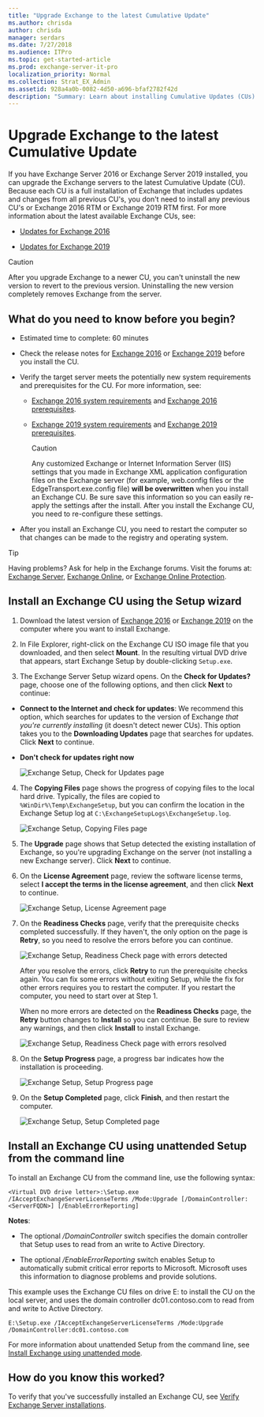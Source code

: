 ```yaml
---
title: "Upgrade Exchange to the latest Cumulative Update"
ms.author: chrisda
author: chrisda
manager: serdars
ms.date: 7/27/2018
ms.audience: ITPro
ms.topic: get-started-article
ms.prod: exchange-server-it-pro
localization_priority: Normal
ms.collection: Strat_EX_Admin
ms.assetid: 928a4a0b-0082-4d50-a696-bfaf2782f42d
description: "Summary: Learn about installing Cumulative Updates (CUs) in Exchange 2016 or Exchange 2019."
---
```


# Upgrade Exchange to the latest Cumulative Update

If you have Exchange Server 2016 or Exchange Server 2019 installed, you can upgrade the Exchange servers to the latest Cumulative Update (CU). Because each CU is a full installation of Exchange that includes updates and changes from all previous CU's, you don't need to install any previous CU's or Exchange 2016 RTM or Exchange 2019 RTM first. For more information about the latest available Exchange CUs, see:

- [Updates for Exchange 2016](../new-features/updates.md)

- [Updates for Exchange 2019](../new-features-2019/updates.md)

> [!CAUTION]
> After you upgrade Exchange to a newer CU, you can't uninstall the new version to revert to the previous version. Uninstalling the new version completely removes Exchange from the server.

## What do you need to know before you begin?

- Estimated time to complete: 60 minutes

- Check the release notes for [Exchange 2016](../release-notes.md) or [Exchange 2019](../release-notes-2019.md) before you install the CU.

- Verify the target server meets the potentially new system requirements and prerequisites for the CU. For more information, see:

  - [Exchange 2016 system requirements](system-requirements-2016.md) and [Exchange 2016 prerequisites](prerequisites-2016.md).

  - [Exchange 2019 system requirements](system-requirements.md) and [Exchange 2019 prerequisites](prerequisites.md).

    > [!CAUTION]
    > Any customized Exchange or Internet Information Server (IIS) settings that you made in Exchange XML application configuration files on the Exchange server (for example, web.config files or the EdgeTransport.exe.config file) **will be overwritten** when you install an Exchange CU. Be sure save this information so you can easily re-apply the settings after the install. After you install the Exchange CU, you need to re-configure these settings.

- After you install an Exchange CU, you need to restart the computer so that changes can be made to the registry and operating system.

> [!TIP]
> Having problems? Ask for help in the Exchange forums. Visit the forums at: [Exchange Server](https://go.microsoft.com/fwlink/p/?linkId=60612), [Exchange Online](https://go.microsoft.com/fwlink/p/?linkId=267542), or [Exchange Online Protection](https://go.microsoft.com/fwlink/p/?linkId=285351).

## Install an Exchange CU using the Setup wizard

1. Download the latest version of [Exchange 2016](../new-features/updates.md) or [Exchange 2019](../new-features-2019/updates.md) on the computer where you want to install Exchange.
    
2. In File Explorer, right-click on the Exchange CU ISO image file that you downloaded, and then select **Mount**. In the resulting virtual DVD drive that appears, start Exchange Setup by double-clicking `Setup.exe`.
    
3. The Exchange Server Setup wizard opens. On the **Check for Updates?** page, choose one of the following options, and then click **Next** to continue: 
    
  - **Connect to the Internet and check for updates**: We recommend this option, which searches for updates to the version of Exchange _that you're currently installing_ (it doesn't detect newer CUs). This option takes you to the **Downloading Updates** page that searches for updates. Click **Next** to continue.
    
  - **Don't check for updates right now**
    
    ![Exchange Setup, Check for Updates page](../media/f0ca225e-b88f-45e9-a8cb-21adaabe984e.png)
  
4. The **Copying Files** page shows the progress of copying files to the local hard drive. Typically, the files are copied to `%WinDir%\Temp\ExchangeSetup`, but you can confirm the location in the Exchange Setup log at `C:\ExchangeSetupLogs\ExchangeSetup.log`.

    ![Exchange Setup, Copying Files page](../media/78813be2-745d-4a58-8da8-883c43aa2650.png)
  
5. The **Upgrade** page shows that Setup detected the existing installation of Exchange, so you're upgrading Exchange on the server (not installing a new Exchange server). Click **Next** to continue.

6. On the **License Agreement** page, review the software license terms, select **I accept the terms in the license agreement**, and then click **Next** to continue.

    ![Exchange Setup, License Agreement page](../media/2bb6bfaa-1b39-4052-9420-a7a053b07d58.png)
  
7. On the **Readiness Checks** page, verify that the prerequisite checks completed successfully. If they haven't, the only option on the page is **Retry**, so you need to resolve the errors before you can continue.

    ![Exchange Setup, Readiness Check page with errors detected](../media/d4ee435a-a383-4be6-8233-da4cc2a19eea.png)
  
    After you resolve the errors, click **Retry** to run the prerequisite checks again. You can fix some errors without exiting Setup, while the fix for other errors requires you to restart the computer. If you restart the computer, you need to start over at Step 1.
    
    When no more errors are detected on the **Readiness Checks** page, the **Retry** button changes to **Install** so you can continue. Be sure to review any warnings, and then click **Install** to install Exchange.

    ![Exchange Setup, Readiness Check page with errors resolved](../media/a9aca4d0-19ac-4783-8071-cdd435b1658d.png)
  
8. On the **Setup Progress** page, a progress bar indicates how the installation is proceeding.

    ![Exchange Setup, Setup Progress page](../media/8fddda28-6e29-44c1-b1bc-149fa7798460.png)
  
9. On the **Setup Completed** page, click **Finish**, and then restart the computer.

    ![Exchange Setup, Setup Completed page](../media/b2646172-8088-4d8a-a7f0-888f786c29cf.png)

## Install an Exchange CU using unattended Setup from the command line

To install an Exchange CU from the command line, use the following syntax:

```
<Virtual DVD drive letter>:\Setup.exe /IAcceptExchangeServerLicenseTerms /Mode:Upgrade [/DomainController:<ServerFQDN>] [/EnableErrorReporting]
```

**Notes**:

- The optional _/DomainController_ switch specifies the domain controller that Setup uses to read from an write to Active Directory.

- The optional _/EnableErrorReporting_ switch enables Setup to automatically submit critical error reports to Microsoft. Microsoft uses this information to diagnose problems and provide solutions.

This example uses the Exchange CU files on drive E: to install the CU on the local server, and uses the domain controller dc01.contoso.com to read from and write to Active Directory.

```
E:\Setup.exe /IAcceptExchangeServerLicenseTerms /Mode:Upgrade /DomainController:dc01.contoso.com
```

For more information about unattended Setup from the command line, see [Install Exchange using unattended mode](deploy-new-installations/unattended-installs.md).

## How do you know this worked?

To verify that you've successfully installed an Exchange CU, see [Verify Exchange Server installations](post-installation-tasks/verify-installation.md).
